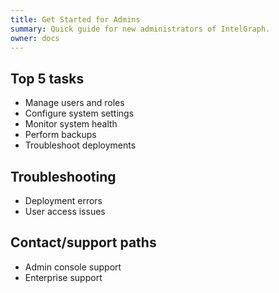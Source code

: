 ```yaml
---
title: Get Started for Admins
summary: Quick guide for new administrators of IntelGraph.
owner: docs
---
```


## Top 5 tasks

- Manage users and roles
- Configure system settings
- Monitor system health
- Perform backups
- Troubleshoot deployments

## Troubleshooting

- Deployment errors
- User access issues

## Contact/support paths

- Admin console support
- Enterprise support
